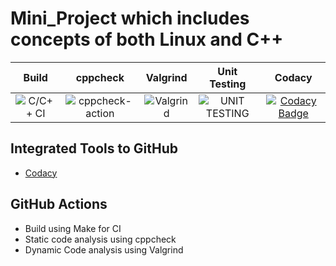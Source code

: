 # Mini_Project which includes concepts of both Linux and C++

|Build|cppcheck|Valgrind|Unit Testing|Codacy|
|:--:|:--:|:--:|:--:|:--:|
![C/C++ CI](https://github.com/99002593/Mini_Project/workflows/C/C++%20CI/badge.svg)|![cppcheck-action](https://github.com/99002593/Mini_Project/workflows/cppcheck-action/badge.svg)|![Valgrind](https://github.com/99002593/Mini_Project/workflows/Valgrind/badge.svg)|![UNIT TESTING](https://github.com/99002593/Mini_Project/workflows/UNIT%20TESTING/badge.svg)|[![Codacy Badge](https://app.codacy.com/project/badge/Grade/2f55e61fc9284e3b9199e081caab1c56)](https://www.codacy.com/gh/99002593/Mini_Project/dashboard?utm_source=github.com&amp;utm_medium=referral&amp;utm_content=99002593/Mini_Project&amp;utm_campaign=Badge_Grade)|
## Integrated Tools to GitHub
* [Codacy](https://www.codacy.com/)
## GitHub Actions
* Build using Make for CI
* Static code analysis using cppcheck
* Dynamic Code analysis using Valgrind
